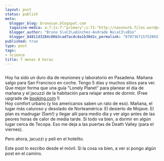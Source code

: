 ```yaml
--- 
layout: post
status: publish
meta: 
  blogger_blog: brunosan.blogspot.com
  tagazine-media: a:7:{s:7:"primary";s:71:"http://nasonurb.files.wordpress.com/2010/05/img_3832-718653-784607.jpeg";s:6:"images";a:1:{s:71:"http://nasonurb.files.wordpress.com/2010/05/img_3832-718653-784607.jpeg";a:6:{s:8:"file_url";s:71:"http://nasonurb.files.wordpress.com/2010/05/img_3832-718653-784607.jpeg";s:5:"width";s:3:"640";s:6:"height";s:3:"426";s:4:"type";s:5:"image";s:4:"area";s:6:"272640";s:9:"file_path";s:0:"";}}s:6:"videos";a:0:{}s:11:"image_count";s:1:"1";s:6:"author";s:7:"4180497";s:7:"blog_id";s:7:"8438084";s:9:"mod_stamp";s:19:"2011-01-18 18:49:20";}
  blogger_author: "Bruno S\xC3\xA1nchez-Andrade Nu\xC3\xB1o"
  blogger_84811d3284c06b3cad7acdc4a1b30d1c_permalink: "8797367157528931073"
published: true
type: post
tags: 
- Science
title: T menos 8 horas
---
```

<p class="mobile-photo"><a href="http://nasonurb.files.wordpress.com/2010/05/img_3832-718653-784607.jpeg"><img src="http://nasonurb.files.wordpress.com/2010/05/img_3832-718653-784607.jpeg?w=300" border="0" alt="" /></a></p>Hoy ha sido un duro dia de reuniones y laboratorio en Pasadena. Ma&#241;ana salgo para San Francisco en coche. Tengo 5 d&#237;as y muchos sitios para ver.<br>Que mejor forma que una gu&#237;a &quot;Lonely Planet&quot; para planear el dia de ma&#241;ana y el jacuzzi de la habitaci&#243;n para relajar antes de dormir. (Free upgrade de <a href="http://booking.com">booking.com</a> !)<br>Hoy comfort urbano (y los americanos saben un rato de eso). Ma&#241;ana, el lugar m&#225;s caluroso y desolado de Norteam&#233;rica: El desierto de Mojave. El plan es madrugar (5am!) y llegar all&#237; para medio d&#237;a y ver algo antes de las peores horas de calor de media tarde. Si todo va bien, a dormir en alg&#250;n lugar cerca de Tecopa. Eso me deja a las puertas de Death Valley (para el viernes).<p>Pero ahora, jacuzzi y peli en el hotelito.<p>Este post lo escribo desde el m&#243;vil. Si la cosa va bien, a ver si pongo alg&#250;n post en el camino.
